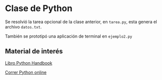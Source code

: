 # Clase de Python
Se resolvió la tarea opcional de la clase anterior, en `tarea.py`, esta genera el archivo `datos.txt`.

También se prototipó una aplicación de terminal en `ejemplo2.py`

## Material de interés
[Libro Python Handbook](https://www.freecodecamp.org/news/the-python-handbook/)

[Correr Python online](https://www.online-python.com/)
